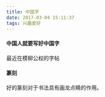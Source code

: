 ```yaml
---
title: 中国字
date: 2017-03-04 15:11:37
tags: 兴趣爱好
---
```


#### 中国人就要写好中国字
最近在模柳公权的字帖


#### 篆刻
好的篆刻对于书法具有画龙点睛的作用。
